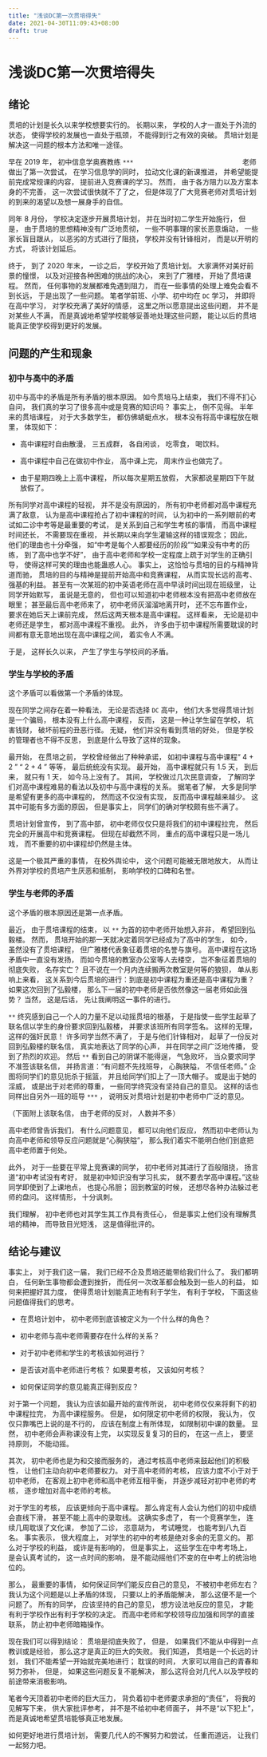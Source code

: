 ```yaml
---
title: "浅谈DC第一次贯培得失"
date: 2021-04-30T11:09:43+08:00
draft: true
---
```


# 浅谈DC第一次贯培得失

## 绪论

贯培的计划是长久以来学校想要实行的。 长期以来， 学校的人才一直处于外流的状态， 使得学校的发展也一直处于瓶颈， 不能得到行之有效的突破。 贯培计划是解决这一问题的根本方法和唯一途径。

早在 2019 年， 初中信息学奥赛教练 `` ***                               `` 老师做出了第一次尝试， 在学习信息学的同时， 拉动文化课的新课推进， 并希望能提前完成常规课的内容， 提前进入竞赛课的学习。 然而， 由于各方阻力以及方案本身的不完善， 这一次尝试很快就不了了之， 但是体现了广大竞赛老师对贯培计划的到来的渴望以及想一展身手的自信。

同年 8 月份， 学校决定逐步开展贯培计划， 并在当时初二学生开始施行， 但是， 由于贯培的思想精神没有广泛地贯彻， 一些不明事理的家长恶意煽动， 一些家长盲目跟从， 以恶劣的方式进行了阻挠， 学校并没有针锋相对， 而是以开明的方式， 将该计划延后。

终于， 到了 2020 年末， 一诊之后， 学校开始了贯培计划。 大家满怀对美好前景的憧憬， 以及对迎接各种困难的挑战的决心， 来到了广雅楼， 开始了贯培课程。 然而， 任何事物的发展都难免遇到阻力， 而在一些事情的处理上难免会看不到长远， 于是出现了一些问题。 笔者学前班、小学、初中均在 `` DC `` 学习， 并即将在高中学习， 对学校充满了美好的情感， 这里之所以愿意提出这些问题， 并不是对某些人不满， 而是真诚地希望学校能够妥善地处理这些问题， 能让以后的贯培能真正使学校得到更好的发展。

## 问题的产生和现象

### 初中与高中的矛盾

初中与高中的矛盾是所有矛盾的根本原因。 如今贯培马上结束， 我们不得不扪心自问， 我们真的学习了很多高中或是竞赛的知识吗？ 事实上， 倒不见得。 半年来的贯培课程， 对于大多数学生， 都仿佛蜻蜓点水， 根本没有将高中课程放在眼里， 体现如下：

- 高中课程时自由散漫， 三五成群， 各自闲谈， 吃零食， 喝饮料。

- 高中课程中自己在做初中作业， 高中课上完， 周末作业也做完了。

- 由于星期四晚上上高中课程， 所以每次星期五放假， 大家都说星期四下午就放假了。

所有同学对高中课程的轻视， 并不是没有原因的， 所有初中老师都对高中课程充满了敌意， 认为是高中课程抢占了初中课程的时间， 认为初中的一系列眼前的考试如二诊中考等是最重要的考试， 是关系到自己和学生考核的事情， 而高中课程时间还长， 不需要现在重视， 并长期以来向学生灌输这样的错误观念； 因此， 他们的理由也十分牵强， 如“中考是每个人都要经历的阶段”“如果没有中考的历练， 到了高中也学不好”， 由于高中老师和学校一定程度上疏于对学生的正确引导， 使得这样可笑的理由也能蛊惑人心。 事实上， 这恰恰与贯培的目的与精神背道而驰， 贯培的目的与精神是提前开始高中和竞赛课程， 从而实现长远的高考、强基的利益。 甚至有一次某班的初中英语老师在高中早读时间出现在班级里， 让同学开始默写， 虽说是无意的， 但也可以知道初中老师根本没有把高中老师放在眼里； 甚至最后高中老师来了， 初中老师灰溜溜地离开时， 还不忘布置作业， 要求在她后天上课前完成， 然后这两天根本是高中课程。 这样看来， 无论是初中老师还是学生， 都对高中课程不重视。 此外， 许多由于初中课程所需要耽误的时间都有意无意地出现在高中课程之间， 着实令人不满。

于是， 这样长久以来， 产生了学生与学校间的矛盾。

### 学生与学校的矛盾

这个矛盾可以看做第一个矛盾的体现。

现在同学之间存在着一种看法， 无论是否选择 `` DC `` 高中， 他们大多觉得贯培计划是一个骗局， 根本没有上什么高中课程， 反而， 这是一种让学生留在学校， 坑害钱财， 破坏前程的丑恶行径。 无疑， 他们并没有看到贯培的好处， 但是学校的管理者也不得不反思， 到底是什么导致了这样的现象。

最开始， 在贯培之前， 学校曾经做出了种种承诺， 如初中课程与高中课程“ 4 + 2 ” “ 2 + 4 ” 等等， 最后统统没有实现。 最开始， 高中课程就只有 1.5 天， 到后来， 就只有 1 天， 如今马上没有了。 其间， 学校做过几次民意调查， 了解同学们对高中课程难易的看法以及初中与高中课程的关系。 据笔者了解， 大多是同学是希望有更多的高中课程的， 然而这不仅没有实现， 反而高中课程越来越少。 这其中可能有多方面的原因， 但是事实上， 同学们的确对学校颇有些不满了。

贯培计划曾宣传， 到了高中部， 初中老师仅仅只是将我们的初中课程拉完， 然后完全的开展高中和竞赛课程。 但现在却截然不同， 重点的高中课程只是一场儿戏， 而不重要的初中课程却仍然是主体。

这是一个极其严重的事情， 在校外舆论中， 这个问题可能被无限地放大， 从而让外界对学校的贯培产生厌恶和抵制， 影响学校的口碑和名誉。

### 学生与老师的矛盾

这个矛盾的根本原因还是第一点矛盾。

最近， 由于贯培课程的结束， 以 `` ** `` 为首的初中老师开始想入非非， 希望回到弘毅楼。 然而， 贯培开始的那一天就决定着同学已经成为了高中的学生， 如今， 虽然没有了贯培课程， 但广雅楼代表象征着贯培的名誉与旗号。 高中课程在这场矛盾中一直没有发扬， 而如今贯培的教室办公室等人去楼空， 岂不象征着贯培的彻底失败， 名存实亡？ 且不说在一个月内连续搬两次教室是何等的狼狈， 单从影响上来看， 这关系到今后贯培的进行：到底是初中课程为重还是高中课程为重？ 如果这次回到了弘毅楼， 那么下一届的初中老师是否依然像这一届老师如此强势？ 当然， 这是后话， 先让我阐明这一事件的进行。

`` ** `` 终究感到自己一个人的力量不足以动摇贯培的根基， 于是指使一些学生起草了联名信以学生的身份要求回到弘毅楼， 并要求该班所有同学签名。 这样的无理， 这样的强奸民意！ 许多同学当然不满了， 于是与他们针锋相对， 起草了一份反对回到弘毅楼的联名信， 真实地表达了同学的心声， 并在同学之间广泛地传播， 受到了热烈的欢迎。 然后 `` ** `` 看到自己的阴谋不能得逞， 气急败坏， 当众要求同学不准签该联名信， 并扬言道：“有问题不先找班导， 心胸狭隘， 不信任老师。” 企图将同学们的意见扼杀于摇篮， 并且给同学们扣上了一顶大帽子。 或是出于她的淫威， 或是出于对老师的尊重， 一些同学终究没有坚持自己的意见。 这样的话也同样出自另外一班的班导 `` *** `` ， 说明反对贯培计划是初中老师中广泛的意见。

（下面附上该联名信， 由于老师的反对， 人数并不多）

高中老师曾告诉我们， 有什么问题意见， 都可以向他们反应， 然而初中老师认为向高中老师和领导反应问题就是“心胸狭隘”， 那么我们着实不能明白他们到底把高中老师置于何处。

此外， 对于一些要在平常上竞赛课的同学， 初中老师对其进行了百般阻挠， 扬言道“初中考试没有考好， 就是初中知识没有学习扎实， 就不要去学高中课程。”这些同学即使到了上课地点， 也提心吊胆； 回到教室的时候， 还想尽各种办法躲过老师的盘问。 这样情形， 十分讽刺。

我们理解， 初中老师也对其学生其工作具有责任心， 但是事实上他们没有理解贯培的精神， 而导致目光短浅， 这是值得批评的。

## 结论与建议

事实上， 对于我们这一届， 我们已经不企及贯培还能带给我们什么了。 我们都明白， 任何新生事物都会遭到挫折， 而任何一次改革都会触及到一些人的利益， 如何来把握好其力度， 使得贯培计划能真正地有利于学生， 有利于学校， 下面这些问题值得我们的思考。

- 在贯培计划中， 初中老师到底该被定义为一个什么样的角色？

- 初中老师与高中老师需要存在什么样的关系？

- 对于初中老师和学生的考核该如何进行？

- 是否该对高中老师进行考核？ 如果要考核， 又该如何考核？

- 如何保证同学的意见能真正得到反应？

对于第一个问题， 我认为应该如最开始的宣传所说， 初中老师仅仅来将剩下的初中课程拉完， 为高中课程服务。 但是， 如何限定初中老师的权限， 我认为， 仅仅只靠嘴巴上说的是不行的， 应该在制度上有所体现， 如限制初中课的数量。 显然， 初中老师会声称课没有上完， 以实现反复复习的目的， 在这一点上， 要坚持原则， 不能动摇。

其次， 初中老师也是为和交接而服务的， 通过考核高中老师来鼓起他们的积极性， 让他们主动向初中老师要权力。 对于高中老师的考核， 应该力度不小于对于初中老师， 在客观上初中老师和高中老师互相平衡， 并逐步减轻对初中老师的考核， 逐步增加对高中老师的考核。

对于学生的考核， 应该更倾向于高中课程。 那么肯定有人会认为他们的初中成绩会直线下滑， 甚至不能上高中的录取线。 这确实多虑了， 有一个竞赛学生， 连续几周耽误了文化课， 参加了二诊， 恣意胡为， 考试睡觉， 也能考到八九百名。 事实表示， 很大程度上， 对学生的初中的考核是绝对多余的无意义的。 那么对于学校的利益， 或许是有影响的， 但是事实上， 这些学生在中考考场上， 是会认真考试的， 这一点时间的影响， 是不能动摇他们不变的在中考上的统治地位的。

那么， 最重要的事情， 如何保证同学们能反应自己的意见， 不被初中老师左右？ 我认为这个问题是以上矛盾的体现， 只要以上的矛盾能解决， 那么这便不是一个问题了。 所有的同学， 应该坚持的自己的意见， 想方设法地反应的意见， 才能有利于学校作出有利于学校的决定。 而高中老师和学校领导应加强和同学的直接联系， 防止初中老师暗箱操作。

现在我们可以得到结论： 贯培是彻底失败了， 但是， 如果我们不能从中得到一点教训或是经验， 那么这才是真正的巨大的失败。 我们知道， 贯培是一个长远的计划， 我们不能希望一开始就完美地进行； 耽误的时间， 大家可以用自己的青春和努力弥补， 但是， 如果这些问题反复不能解决， 那么这将会对几代人以及学校的前途带来消极影响。 

笔者今天顶着初中老师的巨大压力， 背负着初中老师要求承担的“责任”， 将我的见解写下来， 供大家批评参考， 并不是不给初中老师面子， 并不是“以下犯上”， 而是真诚地希望贯培能够真正地发展。

如何更好地进行贯培计划， 需要几代人的不懈努力和尝试， 任重而道远， 让我们一起努力吧。